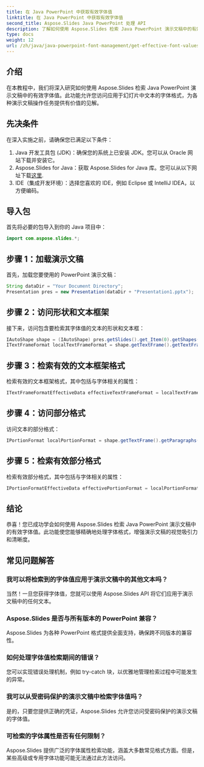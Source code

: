 ```yaml
---
title: 在 Java PowerPoint 中获取有效字体值
linktitle: 在 Java PowerPoint 中获取有效字体值
second_title: Aspose.Slides Java PowerPoint 处理 API
description: 了解如何使用 Aspose.Slides 检索 Java PowerPoint 演示文稿中的有效字体值。轻松增强演示文稿格式。
type: docs
weight: 12
url: /zh/java/java-powerpoint-font-management/get-effective-font-values-java-powerpoint/
---
```

## 介绍
在本教程中，我们将深入研究如何使用 Aspose.Slides 检索 Java PowerPoint 演示文稿中的有效字体值。此功能允许您访问应用于幻灯片中文本的字体格式，为各种演示文稿操作任务提供有价值的见解。
## 先决条件
在深入实施之前，请确保您已满足以下条件：
1. Java 开发工具包 (JDK)：确保您的系统上已安装 JDK。您可以从 Oracle 网站下载并安装它。
2.  Aspose.Slides for Java：获取 Aspose.Slides for Java 库。您可以从以下网址下载[这里](https://releases.aspose.com/slides/java/).
3. IDE（集成开发环境）：选择您喜欢的 IDE，例如 Eclipse 或 IntelliJ IDEA，以方便编码。

## 导入包
首先将必要的包导入到你的 Java 项目中：
```java
import com.aspose.slides.*;
```
## 步骤 1：加载演示文稿
首先，加载您要使用的 PowerPoint 演示文稿：
```java
String dataDir = "Your Document Directory";
Presentation pres = new Presentation(dataDir + "Presentation1.pptx");
```
## 步骤 2：访问形状和文本框架
接下来，访问包含要检索其字体值的文本的形状和文本框：
```java
IAutoShape shape = (IAutoShape) pres.getSlides().get_Item(0).getShapes().get_Item(0);
ITextFrameFormat localTextFrameFormat = shape.getTextFrame().getTextFrameFormat();
```
## 步骤 3：检索有效的文本框架格式
检索有效的文本框架格式，其中包括与字体相关的属性：
```java
ITextFrameFormatEffectiveData effectiveTextFrameFormat = localTextFrameFormat.getEffective();
```
## 步骤 4：访问部分格式
访问文本的部分格式：
```java
IPortionFormat localPortionFormat = shape.getTextFrame().getParagraphs().get_Item(0).getPortions().get_Item(0).getPortionFormat();
```
## 步骤 5：检索有效部分格式
检索有效部分格式，其中包括与字体相关的属性：
```java
IPortionFormatEffectiveData effectivePortionFormat = localPortionFormat.getEffective();
```

## 结论
恭喜！您已成功学会如何使用 Aspose.Slides 检索 Java PowerPoint 演示文稿中的有效字体值。此功能使您能够精确地处理字体格式，增强演示文稿的视觉吸引力和清晰度。

## 常见问题解答
### 我可以将检索到的字体值应用于演示文稿中的其他文本吗？
当然！一旦您获得字体值，您就可以使用 Aspose.Slides API 将它们应用于演示文稿中的任何文本。
### Aspose.Slides 是否与所有版本的 PowerPoint 兼容？
Aspose.Slides 为各种 PowerPoint 格式提供全面支持，确保跨不同版本的兼容性。
### 如何处理字体值检索期间的错误？
您可以实现错误处理机制，例如 try-catch 块，以优雅地管理检索过程中可能发生的异常。
### 我可以从受密码保护的演示文稿中检索字体值吗？
是的，只要您提供正确的凭证，Aspose.Slides 允许您访问受密码保护的演示文稿的字体值。
### 可检索的字体属性是否有任何限制？
Aspose.Slides 提供广泛的字体属性检索功能，涵盖大多数常见格式方面。但是，某些高级或专用字体功能可能无法通过此方法访问。